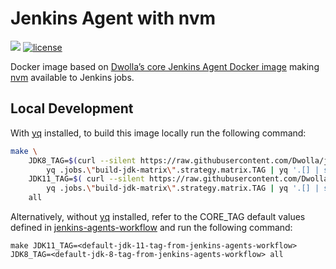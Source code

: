 # Jenkins Agent with nvm

[![](https://images.microbadger.com/badges/image/dwolla/jenkins-agent-nvm.svg)](https://microbadger.com/images/dwolla/jenkins-agent-nvm)
[![license](https://img.shields.io/github/license/dwolla/jenkins-agent-docker-nvm.svg?style=flat-square)](https://github.com/Dwolla/jenkins-agent-docker-nvm/blob/master/LICENSE)

Docker image based on [Dwolla’s core Jenkins Agent Docker image](https://github.com/Dwolla/jenkins-agent-docker-core) making [nvm](https://github.com/creationix/nvm) available to Jenkins jobs.

## Local Development

With [yq](https://kislyuk.github.io/yq/) installed, to build this image locally run the following command:

```bash
make \
    JDK8_TAG=$(curl --silent https://raw.githubusercontent.com/Dwolla/jenkins-agents-workflow/main/.github/workflows/build-docker-image.yml | \
        yq .jobs.\"build-jdk-matrix\".strategy.matrix.TAG | yq '.[] | select (test(".*?jdk8.*?"))') \
    JDK11_TAG=$( curl --silent https://raw.githubusercontent.com/Dwolla/jenkins-agents-workflow/main/.github/workflows/build-docker-image.yml | \
        yq .jobs.\"build-jdk-matrix\".strategy.matrix.TAG | yq '.[] | select (test(".*?jdk11.*?"))') \
    all
```

Alternatively, without [yq](https://kislyuk.github.io/yq/) installed, refer to the CORE_TAG default values defined in [jenkins-agents-workflow](https://github.com/Dwolla/jenkins-agents-workflow/blob/main/.github/workflows/build-docker-image.yml) and run the following command:

`make JDK11_TAG=<default-jdk-11-tag-from-jenkins-agents-workflow> JDK8_TAG=<default-jdk-8-tag-from-jenkins-agents-workflow> all`
